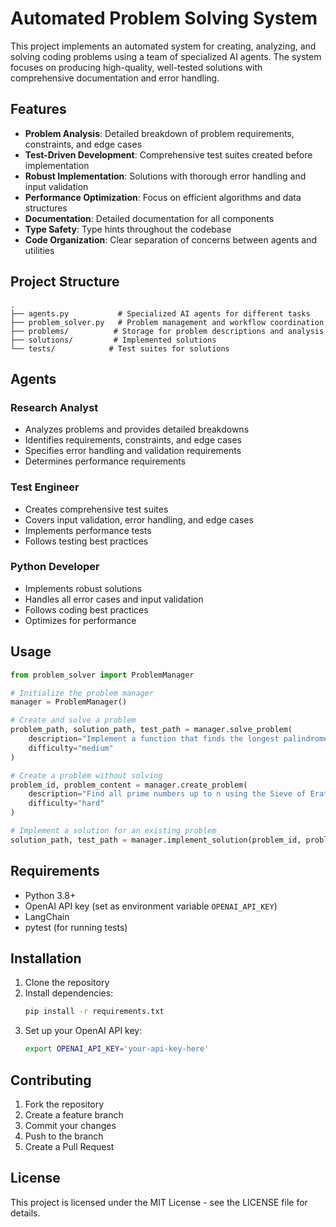 # Automated Problem Solving System

This project implements an automated system for creating, analyzing, and solving coding problems using a team of specialized AI agents. The system focuses on producing high-quality, well-tested solutions with comprehensive documentation and error handling.

## Features

- **Problem Analysis**: Detailed breakdown of problem requirements, constraints, and edge cases
- **Test-Driven Development**: Comprehensive test suites created before implementation
- **Robust Implementation**: Solutions with thorough error handling and input validation
- **Performance Optimization**: Focus on efficient algorithms and data structures
- **Documentation**: Detailed documentation for all components
- **Type Safety**: Type hints throughout the codebase
- **Code Organization**: Clear separation of concerns between agents and utilities

## Project Structure

```
.
├── agents.py           # Specialized AI agents for different tasks
├── problem_solver.py   # Problem management and workflow coordination
├── problems/          # Storage for problem descriptions and analysis
├── solutions/         # Implemented solutions
└── tests/            # Test suites for solutions
```

## Agents

### Research Analyst
- Analyzes problems and provides detailed breakdowns
- Identifies requirements, constraints, and edge cases
- Specifies error handling and validation requirements
- Determines performance requirements

### Test Engineer
- Creates comprehensive test suites
- Covers input validation, error handling, and edge cases
- Implements performance tests
- Follows testing best practices

### Python Developer
- Implements robust solutions
- Handles all error cases and input validation
- Follows coding best practices
- Optimizes for performance

## Usage

```python
from problem_solver import ProblemManager

# Initialize the problem manager
manager = ProblemManager()

# Create and solve a problem
problem_path, solution_path, test_path = manager.solve_problem(
    description="Implement a function that finds the longest palindrome in a string",
    difficulty="medium"
)

# Create a problem without solving
problem_id, problem_content = manager.create_problem(
    description="Find all prime numbers up to n using the Sieve of Eratosthenes",
    difficulty="hard"
)

# Implement a solution for an existing problem
solution_path, test_path = manager.implement_solution(problem_id, problem_content)
```

## Requirements

- Python 3.8+
- OpenAI API key (set as environment variable `OPENAI_API_KEY`)
- LangChain
- pytest (for running tests)

## Installation

1. Clone the repository
2. Install dependencies:
   ```bash
   pip install -r requirements.txt
   ```
3. Set up your OpenAI API key:
   ```bash
   export OPENAI_API_KEY='your-api-key-here'
   ```

## Contributing

1. Fork the repository
2. Create a feature branch
3. Commit your changes
4. Push to the branch
5. Create a Pull Request

## License

This project is licensed under the MIT License - see the LICENSE file for details.

